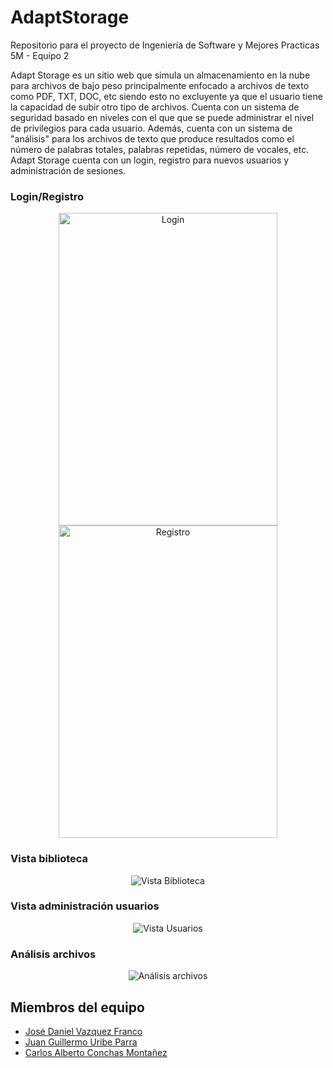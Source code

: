 # AdaptStorage
Repositorio para el proyecto de Ingeniería de Software y Mejores Practicas 5M - Equipo 2
 
Adapt Storage es un sitio web que simula un almacenamiento en la nube para archivos de bajo peso principalmente enfocado a archivos de texto como PDF, TXT, DOC, etc siendo esto no excluyente ya que el usuario tiene la capacidad de subir otro tipo de archivos. Cuenta con un sistema de seguridad basado en niveles con el que que se puede administrar el nivel de privilegios para cada usuario. Además, cuenta con un sistema de "análisis" para los archivos de texto que produce resultados como el número de palabras totales, palabras repetidas, número de vocales, etc. Adapt Storage cuenta con un login, registro para nuevos usuarios y administración de sesiones.

<h3>Login/Registro</h3>

<p align="center">
  <img width="350px" height="500px" src="https://github.com/IamSharls/AdaptStorage-/blob/master/AdaptStorageReact/public/Capturas/Login.png" alt="Login">
  <img width="350px" height="500px" src="https://github.com/IamSharls/AdaptStorage-/blob/master/AdaptStorageReact/public/Capturas/Registro.png" alt="Registro">
</p>

<h3>Vista biblioteca</h3>
<p align="center">
  <img src="https://github.com/IamSharls/AdaptStorage-/blob/master/AdaptStorageReact/public/Capturas/VistaBiblio.png" alt="Vista Biblioteca">
</p>

<h3>Vista administración usuarios</h3>
<p align="center">
  <img src="https://github.com/IamSharls/AdaptStorage-/blob/master/AdaptStorageReact/public/Capturas/VistaUser.png" alt="Vista Usuarios">
</p>

<h3>Análisis archivos</h3>
<p align="center">
  <img src="https://github.com/IamSharls/AdaptStorage-/blob/master/AdaptStorageReact/public/Capturas/Analisis.png" alt="Análisis archivos">
</p>

## Miembros del equipo

- [José Daniel Vazquez Franco](https://github.com/danielvazcont)
- [Juan Guillermo Uribe Parra](https://github.com/juan-uribe-p) 
- [Carlos Alberto Conchas Montañez](https://github.com/IamSharls)

